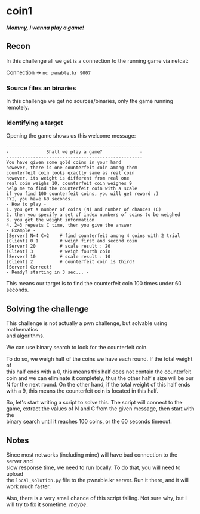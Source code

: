# coin1

***Mommy, I wanna play a game!***

## Recon

In this challenge all we get is a connection to the running game via netcat:

Connection -> `nc pwnable.kr 9007`

### Source files an binaries

In this challenge we get no sources/binaries, only the game running remotely.

### Identifying a target

Opening the game shows us this welcome message:

	---------------------------------------------------
	-              Shall we play a game?              -
	---------------------------------------------------
	You have given some gold coins in your hand
	however, there is one counterfeit coin among them
	counterfeit coin looks exactly same as real coin
	however, its weight is different from real one
	real coin weighs 10, counterfeit coin weighes 9
	help me to find the counterfeit coin with a scale
	if you find 100 counterfeit coins, you will get reward :)
	FYI, you have 60 seconds.
	- How to play - 
	1. you get a number of coins (N) and number of chances (C)
	2. then you specify a set of index numbers of coins to be weighed
	3. you get the weight information
	4. 2~3 repeats C time, then you give the answer
	- Example -
	[Server] N=4 C=2 	# find counterfeit among 4 coins with 2 trial
	[Client] 0 1 		# weigh first and second coin
	[Server] 20			# scale result : 20
	[Client] 3			# weigh fourth coin
	[Server] 10			# scale result : 10
	[Client] 2 			# counterfeit coin is third!
	[Server] Correct!
	- Ready? starting in 3 sec... -

This means our target is to find the counterfeit coin 100 times under 60 seconds.

## Solving the challenge

This challenge is not actually a pwn challenge, but solvable using mathematics</br>
and algorithms.

We can use binary search to look for the counterfeit coin.

To do so, we weigh half of the coins we have each round. If the total weight of</br>
this half ends with a 0, this means this half does not contain the counterfeit</br>
coin and we can eliminate it completely, thus the other half's size will be our</br>
N for the next round. On the other hand, if the total weight of this half ends</br>
with a 9, this means the counterfeit coin is located in this half.

So, let's start writing a script to solve this. The script will connect to the</br>
game, extract the values of N and C from the given message, then start with the</br>
binary search until it reaches 100 coins, or the 60 seconds timeout.

## Notes

Since most networks (including mine) will have bad connection to the server and</br>
slow response time, we need to run locally. To do that, you will need to upload</br>
the `local_solution.py` file to the pwnable.kr server. Run it there, and it will</br>
work much faster.

Also, there is a very small chance of this script failing. Not sure why, but I</br>
will try to fix it sometime. *maybe*.